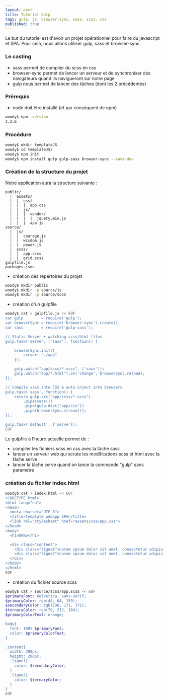 ```yaml
---
layout: post
title: Tutoriel Gulp
tags: gulp, js, browser-sync, sass, scss, css
published: true
---
```


Le but du tutoriel est d'avoir un projet opérationnel pour faire du javascript et SPA.
Pour cela, nous allons utiliser gulp, sass et browser-sync.

### Le casting

- sass permet de compiler du scss en css
- browser-sync permet de lancer un serveur et de synchroniser des navigateurs quand ils navigueront sur notre page
- gulp nous permet de lancer des tâches (dont les 2 précédentes)

### Prérequis

- node doit être installé (et par conséquent de npm)

```bash
woody$ npm -version
3.3.6
```

### Procédure

```bash
woody$ mkdir templateJS
woody$ cd templateJS/
woody$ npm init
woody$ npm install gulp gulp-sass browser-sync --save-dev
```

### Création de la structure du projet

Notre application aura la structure suivante :

```
public/
  |  assets/
  |  |  css/
  |  |  |  app.css
  |  |  js/
  |  |  |  vendor/
  |  |  |  |  jquery.min.js
  |  |  |  app.js
source/
  |  js/
  |  |  courage.js
  |  |  wisdom.js
  |  |  power.js
  |  scss/
  |  |  app.scss
  |  |  grid.scss
gulpfile.js
packages.json
```

- création des répertoires du projet

```bash
woody$ mkdir public
woody$ mkdir -p source/js
woody$ mkdir -p source/scss
```

- création d'un gulpfile

```bash
woody$ cat > gulpfile.js << EOF
var gulp        = require('gulp');
var browserSync = require('browser-sync').create();
var sass        = require('gulp-sass');

// Static Server + watching scss/html files
gulp.task('serve', ['sass'], function() {

    browserSync.init({
        server: "./app"
    });

    gulp.watch("app/scss/*.scss", ['sass']);
    gulp.watch("app/*.html").on('change', browserSync.reload);
});

// Compile sass into CSS & auto-inject into browsers
gulp.task('sass', function() {
    return gulp.src("app/scss/*.scss")
        .pipe(sass())
        .pipe(gulp.dest("app/css"))
        .pipe(browserSync.stream());
});

gulp.task('default', ['serve']);
EOF
```

Le gulpfile à l'heure actuelle permet de :

- compiler les fichiers scss en css avec la tâche sass
- lancer un serveur web qui scrute les modifications scss et html avec la tâche serve
- lancer la tâche serve quand on lance la commande "gulp" sans paramètre

### création du fichier index.html

```bash
woody$ cat > index.html << EOF
<!DOCTYPE html>
<html lang="en">
<head>
  <meta charset="UTF-8">
  <title>Template webapp SPA</title>
  <link rel="stylesheet" href="assets/css/app.css">
</head>
<body>
  <h1>Démo</h1>

  <div class="content">
    <div class="ligne1">Lorem ipsum dolor sit amet, consectetur adipisicing elit. Culpa nobis porro nostrum, placeat deserunt maxime in, sequi illo aspernatur, vero omnis. Sit quia sunt atque dicta laudantium, minima voluptatibus labore.</div>
    <div class="ligne2">Lorem ipsum dolor sit amet, consectetur adipisicing elit. Laborum illum optio veniam deserunt, sunt quae blanditiis odio maxime quo incidunt, sed impedit tempore aut eligendi. Adipisci officia neque magni delectus.</div>
  </div>
</body>
</html>
EOF
```

- création du fichier source scss

```bash
woody$ cat > source/scss/app.scss << EOF
$primaryFont: Helvetica, sans-serif;
$primaryColor: rgb(48, 64, 159);
$secondaryColor: rgb(236, 171, 171);
$ternaryColor: rgb(79, 212, 104);
$primaryColorText: orange;

body{
  font: 100% $primaryFont;
  color: $primaryColorText;
}

.content{
  width: 300px;
  height: 200px;
  .ligne1{
    color: $secondaryColor;
  }
  .ligne2{
    color: $ternaryColor;
  }
}
EOF
```
